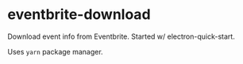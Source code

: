 # eventbrite-download
Download event info from Eventbrite. Started w/ electron-quick-start.

Uses `yarn` package manager. 

